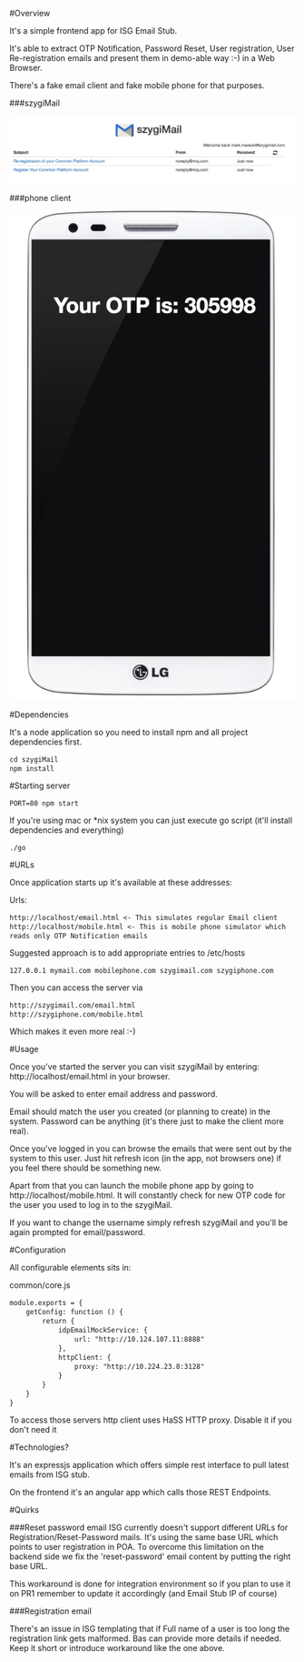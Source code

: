#Overview

It's a simple frontend app for ISG Email Stub.

It's able to extract OTP Notification, Password Reset, User registration, User Re-registration emails and present them in demo-able way :-) in a Web Browser.

There's a fake email client and fake mobile phone for that purposes.

###szygiMail

![Email Mock](docs/mail.png)

###phone client

![Mobile Mock](docs/mobile.png)

#Dependencies

It's a node application so you need to install npm and all project dependencies first.

    cd szygiMail
    npm install

#Starting server

    PORT=80 npm start

If you're using mac or *nix system you can just execute go script (it'll install dependencies and everything)

    ./go

#URLs

Once application starts up it's available at these addresses:

Urls:

    http://localhost/email.html <- This simulates regular Email client
    http://localhost/mobile.html <- This is mobile phone simulator which reads only OTP Notification emails

Suggested approach is to add appropriate entries to /etc/hosts

    127.0.0.1 mymail.com mobilephone.com szygimail.com szygiphone.com

Then you can access the server via

    http://szygimail.com/email.html
    http://szygiphone.com/mobile.html

Which makes it even more real :-)

#Usage

Once you've started the server you can visit szygiMail by entering: http://localhost/email.html in your browser.

You will be asked to enter email address and password.

Email should match the user you created (or planning to create) in the system. Password can be anything (it's there just to make the client more real).

Once you've logged in you can browse the emails that were sent out by the system to this user. Just hit refresh icon (in the app, not browsers one) if you feel there should be something new.

Apart from that you can launch the mobile phone app by going to http://localhost/mobile.html. It will constantly check for new OTP code for the user you used to log in to the szygiMail.

If you want to change the username simply refresh szygiMail and you'll be again prompted for email/password.

#Configuration

All configurable elements sits in:

common/core.js


    module.exports = {
        getConfig: function () {
            return {
                idpEmailMockService: {
                    url: "http://10.124.107.11:8888"
                },
                httpClient: {
                    proxy: "http://10.224.23.8:3128"
                }
            }
        }
    }

To access those servers http client uses HaSS HTTP proxy. Disable it if you don't need it

#Technologies?

It's an expressjs application which offers simple rest interface to pull latest emails from ISG stub.

On the frontend it's an angular app which calls those REST Endpoints.

#Quirks

###Reset password email
ISG currently doesn't support different URLs for Registration/Reset-Password mails. It's using the same base URL which points to user registration in POA. To overcome this limitation on the backend side we fix the 'reset-password' email content by putting the right base URL.

This workaround is done for integration environment so if you plan to use it on PR1 remember to update it accordingly (and Email Stub IP of course)

###Registration email

There's an issue in ISG templating that if Full name of a user is too long the registration link gets malformed. Bas can provide more details if needed. Keep it short or introduce workaround like the one above.
